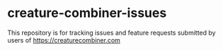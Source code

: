 # creature-combiner-issues
This repository is for tracking issues and feature requests submitted by users of https://creaturecombiner.com
